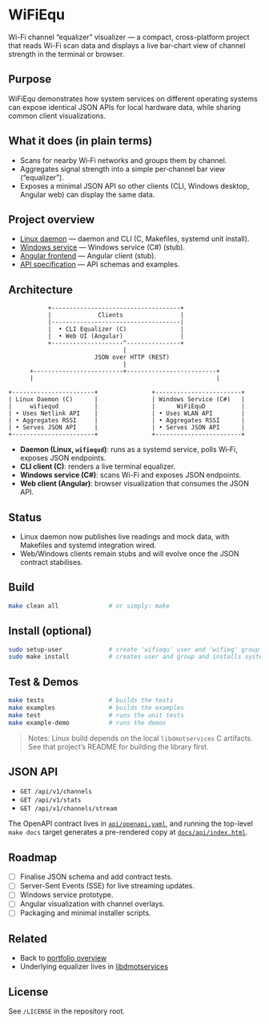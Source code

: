 # WiFiEqu

Wi-Fi channel “equalizer” visualizer — a compact, cross-platform project that reads Wi-Fi scan data and displays a live bar-chart view of channel strength in the terminal or browser.

## Purpose
WiFiEqu demonstrates how system services on different operating systems can expose identical JSON APIs for local hardware data, while sharing common client visualizations.

## What it does (in plain terms)
- Scans for nearby Wi‑Fi networks and groups them by channel.
- Aggregates signal strength into a simple per‑channel bar view (“equalizer”).
- Exposes a minimal JSON API so other clients (CLI, Windows desktop, Angular web) can display the same data.

## Project overview
- [Linux daemon](linux/README.md) — daemon and CLI (C, Makefiles, systemd unit install).
- [Windows service](windows/README.md) — Windows service (C#) (stub).
- [Angular frontend](web-angular/README.md) — Angular client (stub).
- [API specification](api/README.md) — API schemas and examples.

## Architecture


```
           +------------------------------------+
           |             Clients                |
           |------------------------------------|
           |  • CLI Equalizer (C)               |
           |  • Web UI (Angular)                |
           +--------------------^---------------+
                                |
                        JSON over HTTP (REST)
                                |
      +-------------------------+-------------------------+
      |                                                   |

+-----------------------+               +------------------------+
| Linux Daemon (C)      |               | Windows Service (C#)   |
|     wifiequd          |               |      WiFiEquD          |
| • Uses Netlink API    |               | • Uses WLAN API        |
| • Aggregates RSSI     |               | • Aggregates RSSI      |
| • Serves JSON API     |               | • Serves JSON API      |
+-----------------------+               +------------------------+
```

- **Daemon (Linux, `wifiequd`)**: runs as a systemd service, polls Wi‑Fi, exposes JSON endpoints.
- **CLI client (C)**: renders a live terminal equalizer.
- **Windows service (C#)**: scans Wi-Fi and exposes JSON endpoints.
- **Web client (Angular)**: browser visualization that consumes the JSON API.

## Status
- Linux daemon now publishes live readings and mock data, with Makefiles and systemd integration wired.
- Web/Windows clients remain stubs and will evolve once the JSON contract stabilises.

## Build
```sh
make clean all              # or simply: make
```

## Install (optional)
```sh
sudo setup-user             # create 'wifiequ' user and 'wifieq' group
sudo make install           # creates user and group and installs systemd unit and binary
```

## Test & Demos
```sh
make tests                  # builds the tests
make examples               # builds the examples
make test                   # runs the unit tests
make example-demo           # runs the demos
```

> Notes: Linux build depends on the local `libdmotservices` C artifacts. See that project’s README for building the library first.

## JSON API
- `GET /api/v1/channels`
- `GET /api/v1/stats`
- `GET /api/v1/channels/stream`

The OpenAPI contract lives in [`api/openapi.yaml`](api/openapi.yaml), and running the top-level `make docs` target generates a pre-rendered copy at [`docs/api/index.html`](docs/api/index.html).

## Roadmap
- [ ] Finalise JSON schema and add contract tests.
- [ ] Server-Sent Events (SSE) for live streaming updates.
- [ ] Windows service prototype.
- [ ] Angular visualization with channel overlays.
- [ ] Packaging and minimal installer scripts.

## Related
- Back to [portfolio overview](../README.md)
- Underlying equalizer lives in [libdmotservices](../libdmotservices/README.md)

## License
See `/LICENSE` in the repository root.
